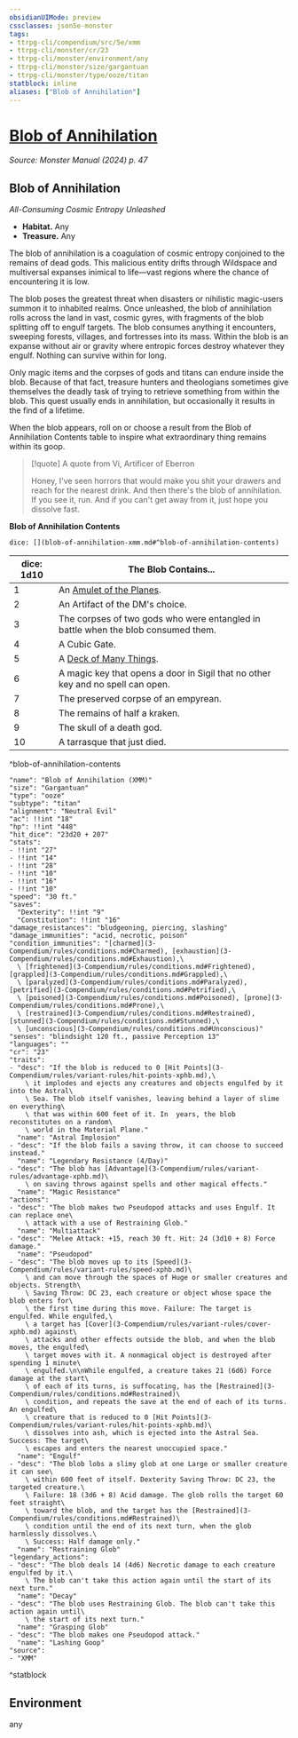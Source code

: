 ```yaml
---
obsidianUIMode: preview
cssclasses: json5e-monster
tags:
- ttrpg-cli/compendium/src/5e/xmm
- ttrpg-cli/monster/cr/23
- ttrpg-cli/monster/environment/any
- ttrpg-cli/monster/size/gargantuan
- ttrpg-cli/monster/type/ooze/titan
statblock: inline
aliases: ["Blob of Annihilation"]
---
```

# [Blob of Annihilation](3-Compendium\bestiary\ooze/blob-of-annihilation-xmm.md)
*Source: Monster Manual (2024) p. 47*  

## Blob of Annihilation

*All-Consuming Cosmic Entropy Unleashed*

- **Habitat.** Any  
- **Treasure.** Any  

The blob of annihilation is a coagulation of cosmic entropy conjoined to the remains of dead gods. This malicious entity drifts through Wildspace and multiversal expanses inimical to life—vast regions where the chance of encountering it is low.

The blob poses the greatest threat when disasters or nihilistic magic-users summon it to inhabited realms. Once unleashed, the blob of annihilation rolls across the land in vast, cosmic gyres, with fragments of the blob splitting off to engulf targets. The blob consumes anything it encounters, sweeping forests, villages, and fortresses into its mass. Within the blob is an expanse without air or gravity where entropic forces destroy whatever they engulf. Nothing can survive within for long.

Only magic items and the corpses of gods and titans can endure inside the blob. Because of that fact, treasure hunters and theologians sometimes give themselves the deadly task of trying to retrieve something from within the blob. This quest usually ends in annihilation, but occasionally it results in the find of a lifetime.

When the blob appears, roll on or choose a result from the Blob of Annihilation Contents table to inspire what extraordinary thing remains within its goop.

> [!quote] A quote from Vi, Artificer of Eberron  
> 
> Honey, I've seen horrors that would make you shit your drawers and reach for the nearest drink. And then there's the blob of annihilation. If you see it, run. And if you can't get away from it, just hope you dissolve fast.

**Blob of Annihilation Contents**

`dice: [](blob-of-annihilation-xmm.md#^blob-of-annihilation-contents)`

| dice: 1d10 | The Blob Contains... |
|------------|----------------------|
| 1 | An [Amulet of the Planes](3-Compendium/items/amulet-of-the-planes-xdmg.md). |
| 2 | An Artifact of the DM's choice. |
| 3 | The corpses of two gods who were entangled in battle when the blob consumed them. |
| 4 | A Cubic Gate. |
| 5 | A [Deck of Many Things](3-Compendium/items/deck-of-many-things-xdmg.md). |
| 6 | A magic key that opens a door in Sigil that no other key and no spell can open. |
| 7 | The preserved corpse of an empyrean. |
| 8 | The remains of half a kraken. |
| 9 | The skull of a death god. |
| 10 | A tarrasque that just died. |
^blob-of-annihilation-contents

```statblock
"name": "Blob of Annihilation (XMM)"
"size": "Gargantuan"
"type": "ooze"
"subtype": "titan"
"alignment": "Neutral Evil"
"ac": !!int "18"
"hp": !!int "448"
"hit_dice": "23d20 + 207"
"stats":
- !!int "27"
- !!int "14"
- !!int "28"
- !!int "10"
- !!int "16"
- !!int "10"
"speed": "30 ft."
"saves":
  "Dexterity": !!int "9"
  "Constitution": !!int "16"
"damage_resistances": "bludgeoning, piercing, slashing"
"damage_immunities": "acid, necrotic, poison"
"condition_immunities": "[charmed](3-Compendium/rules/conditions.md#Charmed), [exhaustion](3-Compendium/rules/conditions.md#Exhaustion),\
  \ [frightened](3-Compendium/rules/conditions.md#Frightened), [grappled](3-Compendium/rules/conditions.md#Grappled),\
  \ [paralyzed](3-Compendium/rules/conditions.md#Paralyzed), [petrified](3-Compendium/rules/conditions.md#Petrified),\
  \ [poisoned](3-Compendium/rules/conditions.md#Poisoned), [prone](3-Compendium/rules/conditions.md#Prone),\
  \ [restrained](3-Compendium/rules/conditions.md#Restrained), [stunned](3-Compendium/rules/conditions.md#Stunned),\
  \ [unconscious](3-Compendium/rules/conditions.md#Unconscious)"
"senses": "blindsight 120 ft., passive Perception 13"
"languages": ""
"cr": "23"
"traits":
- "desc": "If the blob is reduced to 0 [Hit Points](3-Compendium/rules/variant-rules/hit-points-xphb.md),\
    \ it implodes and ejects any creatures and objects engulfed by it into the Astral\
    \ Sea. The blob itself vanishes, leaving behind a layer of slime on everything\
    \ that was within 600 feet of it. In  years, the blob reconstitutes on a random\
    \ world in the Material Plane."
  "name": "Astral Implosion"
- "desc": "If the blob fails a saving throw, it can choose to succeed instead."
  "name": "Legendary Resistance (4/Day)"
- "desc": "The blob has [Advantage](3-Compendium/rules/variant-rules/advantage-xphb.md)\
    \ on saving throws against spells and other magical effects."
  "name": "Magic Resistance"
"actions":
- "desc": "The blob makes two Pseudopod attacks and uses Engulf. It can replace one\
    \ attack with a use of Restraining Glob."
  "name": "Multiattack"
- "desc": "Melee Attack: +15, reach 30 ft. Hit: 24 (3d10 + 8) Force damage."
  "name": "Pseudopod"
- "desc": "The blob moves up to its [Speed](3-Compendium/rules/variant-rules/speed-xphb.md)\
    \ and can move through the spaces of Huge or smaller creatures and objects. Strength\
    \ Saving Throw: DC 23, each creature or object whose space the blob enters for\
    \ the first time during this move. Failure: The target is engulfed. While engulfed,\
    \ a target has [Cover](3-Compendium/rules/variant-rules/cover-xphb.md) against\
    \ attacks and other effects outside the blob, and when the blob moves, the engulfed\
    \ target moves with it. A nonmagical object is destroyed after spending 1 minute\
    \ engulfed.\n\nWhile engulfed, a creature takes 21 (6d6) Force damage at the start\
    \ of each of its turns, is suffocating, has the [Restrained](3-Compendium/rules/conditions.md#Restrained)\
    \ condition, and repeats the save at the end of each of its turns. An engulfed\
    \ creature that is reduced to 0 [Hit Points](3-Compendium/rules/variant-rules/hit-points-xphb.md)\
    \ dissolves into ash, which is ejected into the Astral Sea. Success: The target\
    \ escapes and enters the nearest unoccupied space."
  "name": "Engulf"
- "desc": "The blob lobs a slimy glob at one Large or smaller creature it can see\
    \ within 600 feet of itself. Dexterity Saving Throw: DC 23, the targeted creature.\
    \ Failure: 18 (3d6 + 8) Acid damage. The glob rolls the target 60 feet straight\
    \ toward the blob, and the target has the [Restrained](3-Compendium/rules/conditions.md#Restrained)\
    \ condition until the end of its next turn, when the glob harmlessly dissolves.\
    \ Success: Half damage only."
  "name": "Restraining Glob"
"legendary_actions":
- "desc": "The blob deals 14 (4d6) Necrotic damage to each creature engulfed by it.\
    \ The blob can't take this action again until the start of its next turn."
  "name": "Decay"
- "desc": "The blob uses Restraining Glob. The blob can't take this action again until\
    \ the start of its next turn."
  "name": "Grasping Glob"
- "desc": "The blob makes one Pseudopod attack."
  "name": "Lashing Goop"
"source":
- "XMM"
```
^statblock

## Environment

any